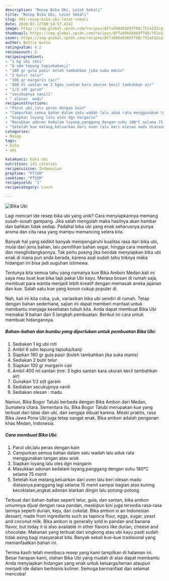 ```yaml
---
description: "Resep Bika Ubi, Lezat Sekali"
title: "Resep Bika Ubi, Lezat Sekali"
slug: 481-resep-bika-ubi-lezat-sekali
date: 2020-07-12T00:14:57.414Z
image: https://img-global.cpcdn.com/recipes/8ffa596db569ff60/751x532cq70/bika-ubi-foto-resep-utama.jpg
thumbnail: https://img-global.cpcdn.com/recipes/8ffa596db569ff60/751x532cq70/bika-ubi-foto-resep-utama.jpg
cover: https://img-global.cpcdn.com/recipes/8ffa596db569ff60/751x532cq70/bika-ubi-foto-resep-utama.jpg
author: Bettie Garza
ratingvalue: 4.2
reviewcount: 6
recipeingredient:
- "1 kg ubi roti"
- "6 sdm tepung tapiokakanji"
- "180 gr gula pasir boleh tambahkan jika suka manis"
- "2 butir telur"
- "100 gr margarin cair"
- "400 ml santan me 3 bgks santan kara ukuran kecil tambahkan air"
- "1/2 sdt garam"
- "secukupnya vanili"
- " olesan  madu"
recipeinstructions:
- "Parut ubi,lalu peras dengan kain"
- "Campurkan semua bahan dalam satu wadah lalu aduk rata menggunakan tangan atau wisk"
- "Siapkan loyang lalu oles dgn margarin"
- "Masukkan adonan kedalam loyang,panggang dengan suhu 180°C selama 75 menit"
- "Setelah kue matang,keluarkan dari oven lalu beri olesan madu diatasnya.panggang lagi selama 15 menit sampai bagian atas kuning kecoklatan,angkat adonan biarkan dingin lalu potong-potong"
categories:
- Resep
tags:
- bika
- ubi

katakunci: bika ubi 
nutrition: 143 calories
recipecuisine: Indonesian
preptime: "PT35M"
cooktime: "PT55M"
recipeyield: "1"
recipecategory: Lunch

---
```



![Bika Ubi](https://img-global.cpcdn.com/recipes/8ffa596db569ff60/751x532cq70/bika-ubi-foto-resep-utama.jpg)

Lagi mencari ide resep bika ubi yang unik? Cara menyiapkannya memang susah-susah gampang. Jika salah mengolah maka hasilnya akan hambar dan bahkan tidak sedap. Padahal bika ubi yang enak seharusnya punya aroma dan cita rasa yang mampu memancing selera kita.

Banyak hal yang sedikit banyak mempengaruhi kualitas rasa dari bika ubi, mulai dari jenis bahan, lalu pemilihan bahan segar, hingga cara membuat dan menghidangkannya. Tak perlu pusing jika hendak menyiapkan bika ubi enak di mana pun anda berada, karena asal sudah tahu triknya maka hidangan ini bisa jadi suguhan istimewa.

Tentunya kita semua tahu yang namanya kue Bika Ambon Medan.kali ini saya mau buat kue bika tapi pakai Ubi kayu. Merasa bosan di rumah saja, membuat para wanita menjadi lebih kreatif dengan memasak aneka jajanan dan kue. Salah satu kue yang konon cukup populer di.


Nah, kali ini kita coba, yuk, variasikan bika ubi sendiri di rumah. Tetap dengan bahan sederhana, sajian ini dapat memberi manfaat untuk membantu menjaga kesehatan tubuh kita. Anda dapat membuat Bika Ubi memakai 9 bahan dan 5 langkah pembuatan. Berikut ini cara untuk membuat hidangannya.

<!--inarticleads1-->

##### Bahan-bahan dan bumbu yang diperlukan untuk pembuatan Bika Ubi:

1. Sediakan 1 kg ubi roti
1. Ambil 6 sdm tepung tapioka/kanji
1. Siapkan 180 gr gula pasir (boleh tambahkan jika suka manis)
1. Sediakan 2 butir telur
1. Siapkan 100 gr margarin cair
1. Ambil 400 ml santan (me: 3 bgks santan kara ukuran kecil tambahkan air)
1. Gunakan 1/2 sdt garam
1. Sediakan secukupnya vanili
1. Sediakan  olesan : madu


Namun, Bika Bogor Talubi berbeda dengan Bika Ambon dari Medan, Sumatera Utara. Sementara itu, Bika Bogor Talubi merupakan kue yang terbuat dari talas dan ubi, dan sengaja dibuat karena. Meski praktis, rasa Bika Jawa Pona Ubi juga tetap sangat enak. Bika ambon adalah penganan khas Medan, Indonesia. 

<!--inarticleads2-->

##### Cara membuat Bika Ubi:

1. Parut ubi,lalu peras dengan kain
1. Campurkan semua bahan dalam satu wadah lalu aduk rata menggunakan tangan atau wisk
1. Siapkan loyang lalu oles dgn margarin
1. Masukkan adonan kedalam loyang,panggang dengan suhu 180°C selama 75 menit
1. Setelah kue matang,keluarkan dari oven lalu beri olesan madu diatasnya.panggang lagi selama 15 menit sampai bagian atas kuning kecoklatan,angkat adonan biarkan dingin lalu potong-potong


Terbuat dari bahan-bahan seperti telur, gula, dan santan, bika ambon umumnya dijual dengan rasa pandan, meskipun kini juga tersedia rasa-rasa lainnya seperti durian, keju, dan cokelat. Bika ambon is an Indonesian dessert, made from ingredients such as tapioca flour, eggs, sugar, yeast and coconut milk. Bika ambon is generally sold in pandan and banana flavor, but today it is also available in other flavors like durian, cheese and chocolate. Makanan yang terbuat dari singkong atau ubi kayu pasti sudah tidak asing bagi masyarakat kita. Banyak sekali kue-kue tradisional yang memanfaatkan bahan ini. 

Terima kasih telah membaca resep yang kami tampilkan di halaman ini. Besar harapan kami, olahan Bika Ubi yang mudah di atas dapat membantu Anda menyiapkan hidangan yang enak untuk keluarga/teman ataupun menjadi ide dalam berbisnis kuliner. Semoga bermanfaat dan selamat mencoba!
